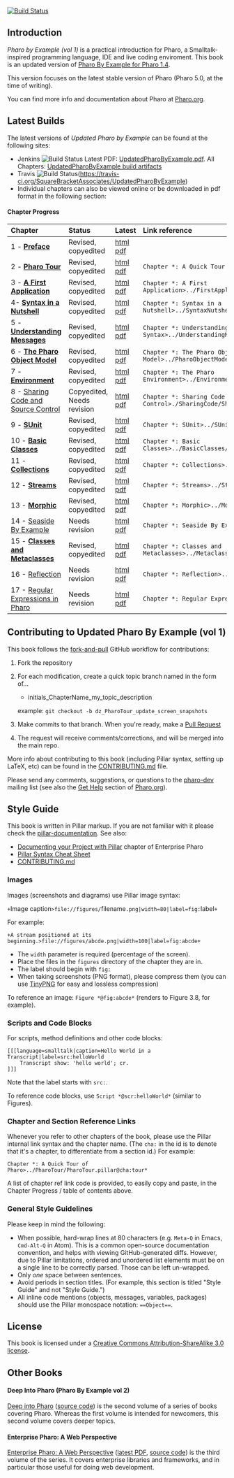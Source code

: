 [![Build Status](https://travis-ci.org/SquareBracketAssociates/UpdatedPharoByExample.svg?branch=master)](https://travis-ci.org/SquareBracketAssociates/UpdatedPharoByExample)

## Introduction

*Pharo by Example (vol 1)* is a practical introduction for Pharo, a Smalltalk-inspired programming language, IDE and live coding enviroment. This book is an updated version of [Pharo By Example for Pharo 1.4](https://github.com/SquareBracketAssociates/PharoByExample-english).

This version focuses on the latest stable version of Pharo (Pharo 5.0, at the time of writing).

You can find more info and documentation about Pharo at
[Pharo.org](http://pharo.org/).

## Latest Builds

The latest versions of *Updated Pharo by Example* can be found at the following sites:

* Jenkins ![Build Status](https://ci.inria.fr/pharo-contribution/buildStatus/icon?job=UpdatedPharoByExample)
    Latest PDF: [UpdatedPharoByExample.pdf](https://ci.inria.fr/pharo-contribution/view/Books/job/UpdatedPharoByExample/lastSuccessfulBuild/artifact/book-result/UpdatedPharoByExample.pdf). All Chapters: [UpdatedPharoByExample build artifacts](https://ci.inria.fr/pharo-contribution/job/UpdatedPharoByExample/lastSuccessfulBuild/artifact/book-result/)
* Travis
  ![Build Status](https://travis-ci.org/SquareBracketAssociates/UpdatedPharoByExample.svg?branch=master)(https://travis-ci.org/SquareBracketAssociates/UpdatedPharoByExample)
* Individual chapters can also be viewed online or be downloaded in pdf format
  in the following section:

#### Chapter Progress

Chapter | Status | Latest | Link reference |
:-------|:-------|:-------|:----------------
1 - **[Preface](Preface/)** | Revised, copyedited | [html](https://ci.inria.fr/pharo-contribution/job/UpdatedPharoByExample/lastSuccessfulBuild/artifact/book-result/Preface/Preface.html) [pdf](https://ci.inria.fr/pharo-contribution/job/UpdatedPharoByExample/lastSuccessfulBuild/artifact/book-result/Preface/Preface.pdf) |
2 - **[Pharo Tour](PharoTour)** | Revised, copyedited | [html](https://ci.inria.fr/pharo-contribution/job/UpdatedPharoByExample/lastSuccessfulBuild/artifact/book-result/PharoTour/PharoTour.html) [pdf](https://ci.inria.fr/pharo-contribution/job/UpdatedPharoByExample/lastSuccessfulBuild/artifact/book-result/PharoTour/PharoTour.pdf) | `Chapter *: A Quick Tour of Pharo>../PharoTour/PharoTour.pillar@cha:tour*`
3 - **[A First Application](FirstApplication/)** | Revised, copyedited | [html](https://ci.inria.fr/pharo-contribution/job/UpdatedPharoByExample/lastSuccessfulBuild/artifact/book-result/FirstApplication/FirstApplication.html) [pdf](https://ci.inria.fr/pharo-contribution/job/UpdatedPharoByExample/lastSuccessfulBuild/artifact/book-result/FirstApplication/FirstApplication.pdf) | `Chapter *: A First Application>../FirstApplication/FirstApplicatioin.pier@cha:firstApp*`
4- **[Syntax in a Nutshell](SyntaxNutshell/)** | Revised, copyedited | [html](https://ci.inria.fr/pharo-contribution/job/UpdatedPharoByExample/lastSuccessfulBuild/artifact/book-result/SyntaxNutshell/SyntaxNutshell.html) [pdf](https://ci.inria.fr/pharo-contribution/job/UpdatedPharoByExample/lastSuccessfulBuild/artifact/book-result/SyntaxNutshell/SyntaxNutshell.pdf) | `Chapter *: Syntax in a Nutshell>../SyntaxNutshell/SyntaxNutshell.pillar@cha:syntax*`
5 - **[Understanding Messages](UnderstandingMessage/)** | Revised, copyedited | [html](https://ci.inria.fr/pharo-contribution/job/UpdatedPharoByExample/lastSuccessfulBuild/artifact/book-result/UnderstandingMessage/UnderstandingMessage.html) [pdf](https://ci.inria.fr/pharo-contribution/job/UpdatedPharoByExample/lastSuccessfulBuild/artifact/book-result/UnderstandingMessage/UnderstandingMessage.pdf) | `Chapter *: Understanding Message Syntax>../UnderstandingMessage/UnderstandingMessage.pillar@cha:messages*`
6 - **[The Pharo Object Model](PharoObjectModel/)** | Revised, copyedited | [html](https://ci.inria.fr/pharo-contribution/job/UpdatedPharoByExample/lastSuccessfulBuild/artifact/book-result/PharoObjectModel/PharoObjectModel.html) [pdf](https://ci.inria.fr/pharo-contribution/job/UpdatedPharoByExample/lastSuccessfulBuild/artifact/book-result/PharoObjectModel/PharoObjectModel.pdf) | `Chapter *: The Pharo Object Model>../PharoObjectModel/PharoObjectModel.pier@cha:model*`
7 - **[Environment](Environment/)** | Revised, copyedited | [html](https://ci.inria.fr/pharo-contribution/job/UpdatedPharoByExample/lastSuccessfulBuild/artifact/book-result/Environment/Environment.html) [pdf](https://ci.inria.fr/pharo-contribution/job/UpdatedPharoByExample/lastSuccessfulBuild/artifact/book-result/Environment/Environment.pdf) | `Chapter *: The Pharo Environment>../Environment/Environment.pillar@cha:env* `
8 - [Sharing Code and Source Control](SharingCode/) | Copyedited, Needs revision | [html](https://ci.inria.fr/pharo-contribution/job/UpdatedPharoByExample/lastSuccessfulBuild/artifact/book-result/SharingCode/SharingCode.html) [pdf](https://ci.inria.fr/pharo-contribution/job/UpdatedPharoByExample/lastSuccessfulBuild/artifact/book-result/SharingCode/SharingCode.pdf) | `Chapter *: Sharing Code and Source Control>./SharingCode/SharingCode.pillar@cha:sharingCode*`
9 - **[SUnit](SUnit/)** | Revised, copyedited | [html](https://ci.inria.fr/pharo-contribution/job/UpdatedPharoByExample/lastSuccessfulBuild/artifact/book-result/SUnit/SUnit.html) [pdf](https://ci.inria.fr/pharo-contribution/job/UpdatedPharoByExample/lastSuccessfulBuild/artifact/book-result/SUnit/SUnit.pdf) | `Chapter *: SUnit>../SUnit/SUnit.pillar@cha:sunit*`
10 - **[Basic Classes](BasicClasses/)** | Revised, copyedited | [html](https://ci.inria.fr/pharo-contribution/job/UpdatedPharoByExample/lastSuccessfulBuild/artifact/book-result/BasicClasses/BasicClasses.html) [pdf](https://ci.inria.fr/pharo-contribution/job/UpdatedPharoByExample/lastSuccessfulBuild/artifact/book-result/BasicClasses/BasicClasses.pdf) | `Chapter *: Basic Classes>../BasicClasses/BasicClasses.pier@cha:basicClasses*`
11 - **[Collections](Collections/)** | Revised, copyedited | [html](https://ci.inria.fr/pharo-contribution/job/UpdatedPharoByExample/lastSuccessfulBuild/artifact/book-result/Collections/Collections.html) [pdf](https://ci.inria.fr/pharo-contribution/job/UpdatedPharoByExample/lastSuccessfulBuild/artifact/book-result/Collections/Collections.pdf) | `Chapter *: Collections>../Collections/Collections.pier@cha:collections*`
12 - **[Streams](Streams/)** | Revised, copyedited | [html](https://ci.inria.fr/pharo-contribution/job/UpdatedPharoByExample/lastSuccessfulBuild/artifact/book-result/Streams/Streams.html) [pdf](https://ci.inria.fr/pharo-contribution/job/UpdatedPharoByExample/lastSuccessfulBuild/artifact/book-result/Streams/Streams.pdf) | `Chapter *: Streams>../Streams/Streams.pillar@cha:streams*`
13 - **[Morphic](Morphic/)** | Revised, copyedited | [html](https://ci.inria.fr/pharo-contribution/job/UpdatedPharoByExample/lastSuccessfulBuild/artifact/book-result/Morphic/Morphic.html) [pdf](https://ci.inria.fr/pharo-contribution/job/UpdatedPharoByExample/lastSuccessfulBuild/artifact/book-result/Morphic/Morphic.pdf) | `Chapter *: Morphic>../Morphic/Morphic.pier@cha:morphic*`
14 - [Seaside By Example](Seaside/) | Needs revision | [html](https://ci.inria.fr/pharo-contribution/job/UpdatedPharoByExample/lastSuccessfulBuild/artifact/book-result/Seaside/Seaside.html) [pdf](https://ci.inria.fr/pharo-contribution/job/UpdatedPharoByExample/lastSuccessfulBuild/artifact/book-result/Seaside/Seaside.pdf) | `Chapter *: Seaside By Example>../Seaside/Seaside.pier@cha:seaside*`
15 - **[Classes and Metaclasses](Metaclasses/)** | Revised, copyedited | [html](https://ci.inria.fr/pharo-contribution/job/UpdatedPharoByExample/lastSuccessfulBuild/artifact/book-result/Metaclasses/Metaclasses.html) [pdf](https://ci.inria.fr/pharo-contribution/job/UpdatedPharoByExample/lastSuccessfulBuild/artifact/book-result/Metaclasses/Metaclasses.pdf) | `Chapter *: Classes and Metaclasses>../Metaclasses/Metaclasses.pillar@cha:metaclasses*`
16 - [Reflection](Reflection/) | Needs revision | [html](https://ci.inria.fr/pharo-contribution/job/UpdatedPharoByExample/lastSuccessfulBuild/artifact/book-result/Reflection/Reflection.html) [pdf](https://ci.inria.fr/pharo-contribution/job/UpdatedPharoByExample/lastSuccessfulBuild/artifact/book-result/Reflection/Reflection.pdf) | `Chapter *: Reflection>../Reflexion/Reflexion.pier@cha:reflection*`
17 - [Regular Expressions in Pharo](Regex/) | Needs revision | [html](https://ci.inria.fr/pharo-contribution/job/UpdatedPharoByExample/lastSuccessfulBuild/artifact/book-result/Regex/Regex.html) [pdf](https://ci.inria.fr/pharo-contribution/job/UpdatedPharoByExample/lastSuccessfulBuild/artifact/book-result/Regex/Regex.pdf) | `Chapter *: Regular Expressions in Pharo>../Regex/Regex.pier@cha:regex*`

## Contributing to Updated Pharo By Example (vol 1)
This book follows the
[fork-and-pull](https://help.github.com/articles/using-pull-requests/#fork--pull)
GitHub workflow for contributions:

1. Fork the repository

2. For each modification, create a quick topic branch named in the form of...

   * initials_ChapterName_my_topic_description

   example: `git checkout -b dz_PharoTour_update_screen_snapshots`

3. Make commits to that branch. When you're ready, make a
    [Pull Request](https://help.github.com/articles/using-pull-requests/#sending-the-pull-request)

4. The request will receive comments/corrections, and will be merged into the
    main repo.

More info about contributing to this book (including Pillar syntax, setting up
LaTeX, etc) can be found in the [CONTRIBUTING.md](CONTRIBUTING.md) file.

Please send any comments, suggestions, or questions to the [pharo-dev](http://lists.pharo.org/mailman/listinfo/pharo-users_lists.pharo.org)
mailing list (see also the [Get Help](http://www.pharo.org/community) section of
[Pharo.org](http://www.pharo.org/)).

## Style Guide

This book is written in Pillar markup. If you are not familiar with it please check the [pillar-documentation](https://github.com/pillar-markup/pillar-documentation).
See also:

* [Documenting your Project with Pillar](https://ci.inria.fr/pharo-contribution/job/EnterprisePharoBook/lastSuccessfulBuild/artifact/book-result/PillarChap/Pillar.html) chapter of Enterprise Pharo
* [Pillar Syntax Cheat Sheet](http://www.cheatography.com/benjaminvanryseghem/cheat-sheets/pillar/)
* [CONTRIBUTING.md](CONTRIBUTING.md)

### Images
Images (screenshots and diagrams) use Pillar image syntax:

`+`Image caption`>file://figures/`filename`.png|width=80|label=fig:`label`+`

For example:

```
+A stream positioned at its beginning.>file://figures/abcde.png|width=100|label=fig:abcde+
```

* The `width` parameter is required (percentage of the screen).
* Place the files in the `figures` directory of the chapter they are in.
* The label should begin with `fig:`
* When taking screenshots (PNG format), please compress them (you can use
[TinyPNG](https://tinypng.com/) for easy and lossless compression)

To reference an image: `Figure *@fig:abcde*`  (renders to Figure 3.8, for
example).

### Scripts and Code Blocks
For scripts, method definitions and other code blocks:

```
[[[language=smalltalk|caption=Hello World in a Transcript|label=src:helloWorld
	Transcript show: 'hello world'; cr.
]]]
```

Note that the label starts with `src:`.

To reference code blocks, use `Script *@scr:helloWorld*` (similar to Figures).

### Chapter and Section Reference Links

Whenever you refer to other chapters of the book, please use the Pillar internal
link syntax and the chapter name. (The `cha:` in the id is to denote that it's
a chapter, to differentiate from a section id.) For example:

`Chapter *: A Quick Tour of Pharo>../PharoTour/PharoTour.pillar@cha:tour*`

A list of chapter ref link code is provided, to easily copy and paste, in the
Chapter Progress / table of contents above.

### General Style Guidelines
Please keep in mind the following:

* When possible, hard-wrap lines at 80 characters (e.g. `Meta-Q` in Emacs,
    `Cmd-Alt-Q` in Atom). This is a common open-source documentation convention,
    and helps with viewing GitHub-generated diffs.
    However, due to Pillar limitations, ordered and unordered list elements must
    be on a single line to be correctly parsed. Those can be left un-wrapped.
* Only *one* space between sentences.
* Avoid periods in section titles. (For example, this section is titled "Style Guide"
    and not "Style Guide.")
* All inline code mentions (objects, messages, variables, packages) should use the
    Pillar monospace notation: `==Object==`.


## License
This book is licensed under a
[Creative Commons Attribution-ShareAlike 3.0 license](http://creativecommons.org/licenses/by-sa/3.0/).

## Other Books
#### Deep Into Pharo (Pharo By Example vol 2)
[Deep into Pharo](http://www.deepintopharo.com/) ([source code](https://gforge.inria.fr/scm/viewvc.php/PharoByExampleTwo-Eng/?root=pharobooks)) is the second volume of a series of books covering Pharo. Whereas the first volume is intended for newcomers, this second volume covers deeper topics.

#### Enterprise Pharo: A Web Perspective
[Enterprise Pharo: A Web Perspective](http://files.pharo.org/books/enterprisepharo/)
([latest
PDF](https://ci.inria.fr/pharo-contribution/view/Books/job/EnterprisePharoBook/lastSuccessfulBuild/artifact/book-result/EnterprisePharo.pdf),
[source code](https://github.com/SquareBracketAssociates/EnterprisePharo))
is the third volume of the series.  It covers enterprise libraries and
frameworks, and in particular those useful for doing web development.
